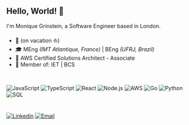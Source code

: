## Hello, World! 👋
I'm Monique Grinstein, a Software Engineer based in London.

- :briefcase: (on vacation :boat:) <br>
- :mortar_board: MEng _(IMT Atlantique, France)_ | BEng _(UFRJ, Brazil)_ <br>
- :scroll: AWS Certified Solutions Architect - Associate <br>
- :card_index: Member of: IET | BCS <br>
<br>

![JavaScript](https://img.shields.io/badge/-JavaScript-000?&logo=JavaScript)
![TypeScript](https://img.shields.io/badge/-TypeScript-000?&logo=TypeScript)
![React](https://img.shields.io/badge/-React-000?&logo=React)
![Node.js](https://img.shields.io/badge/-Node.js-000?&logo=node.js)
![AWS](https://img.shields.io/badge/-AWS-000?&logo=Amazon-AWS&logoColor=F90)
![Go](https://img.shields.io/badge/-Go-000?&logo=Go)
![Python](https://img.shields.io/badge/-Python-000?&logo=Python)
![SQL](https://img.shields.io/badge/-SQL-000?&logo=MySQL)
#
[![Linkedin](https://img.shields.io/badge/-LinkedIn-0e76a8?style=flat-square&logo=Linkedin&logoColor=white)](https://www.linkedin.com/in/moniquegrinstein)
[![Email](https://img.shields.io/badge/-Gmail-EA4335?style=flat-square&logo=Gmail&logoColor=white)](mailto:grinsteinmonique@gmail.com)
